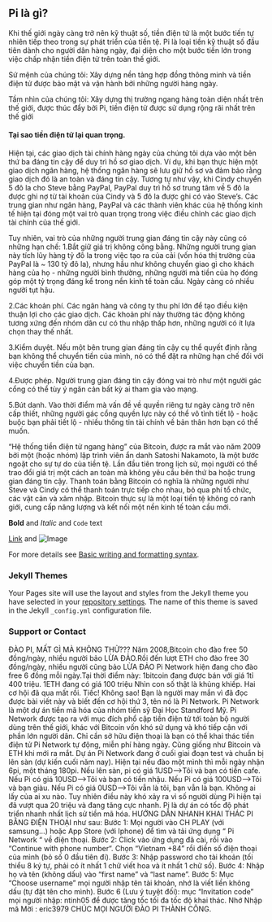 ## Pi là gì?

Khi thế giới ngày càng trở nên kỹ thuật số, tiền điện tử là một bước tiến tự nhiên tiếp theo trong sự phát triển của tiền tệ. Pi là loại tiền kỹ thuật số đầu tiên dành cho người dân hàng ngày, đại diện cho một bước tiến lớn trong việc chấp nhận tiền điện tử trên toàn thế giới.

Sứ mệnh của chúng tôi: Xây dựng nền tảng hợp đồng thông minh và tiền điện tử được bảo mật và vận hành bởi những người hàng ngày.

Tầm nhìn của chúng tôi: Xây dựng thị trường ngang hàng toàn diện nhất trên thế giới, được thúc đẩy bởi Pi, tiền điện tử được sử dụng rộng rãi nhất trên thế giới

#### Tại sao tiền điện tử lại quan trọng.

Hiện tại, các giao dịch tài chính hàng ngày của chúng tôi dựa vào một bên thứ ba đáng tin cậy để duy trì hồ sơ giao dịch. Ví dụ, khi bạn thực hiện một giao dịch ngân hàng, hệ thống ngân hàng sẽ lưu giữ hồ sơ và đảm bảo rằng giao dịch đó là an toàn và đáng tin cậy. Tương tự như vậy, khi Cindy chuyển 5 đô la cho Steve bằng PayPal, PayPal duy trì hồ sơ trung tâm về 5 đô la được ghi nợ từ tài khoản của Cindy và 5 đô la được ghi có vào Steve’s. Các trung gian như ngân hàng, PayPal và các thành viên khác của hệ thống kinh tế hiện tại đóng một vai trò quan trọng trong việc điều chỉnh các giao dịch tài chính của thế giới.


Tuy nhiên, vai trò của những người trung gian đáng tin cậy này cũng có những hạn chế:
1.Bắt giữ giá trị không công bằng. Những người trung gian này tích lũy hàng tỷ đô la trong việc tạo ra của cải (vốn hóa thị trường của PayPal là ~ 130 tỷ đô la), nhưng hầu như không chuyển giao gì cho khách hàng của họ - những người bình thường, những người mà tiền của họ đóng góp một tỷ trọng đáng kể trong nền kinh tế toàn cầu. Ngày càng có nhiều người tụt hậu.

2.Các khoản phí. Các ngân hàng và công ty thu phí lớn để tạo điều kiện thuận lợi cho các giao dịch. Các khoản phí này thường tác động không tương xứng đến nhóm dân cư có thu nhập thấp hơn, những người có ít lựa chọn thay thế nhất.

3.Kiểm duyệt. Nếu một bên trung gian đáng tin cậy cụ thể quyết định rằng bạn không thể chuyển tiền của mình, nó có thể đặt ra những hạn chế đối với việc chuyển tiền của bạn.

4.Được phép. Người trung gian đáng tin cậy đóng vai trò như một người gác cổng có thể tùy ý ngăn cản bất kỳ ai tham gia vào mạng.

5.Bút danh. Vào thời điểm mà vấn đề về quyền riêng tư ngày càng trở nên cấp thiết, những người gác cổng quyền lực này có thể vô tình tiết lộ - hoặc buộc bạn phải tiết lộ - nhiều thông tin tài chính về bản thân hơn bạn có thể muốn.


“Hệ thống tiền điện tử ngang hàng” của Bitcoin, được ra mắt vào năm 2009 bởi một (hoặc nhóm) lập trình viên ẩn danh Satoshi Nakamoto, là một bước ngoặt cho sự tự do của tiền tệ. Lần đầu tiên trong lịch sử, mọi người có thể trao đổi giá trị một cách an toàn mà không yêu cầu bên thứ ba hoặc trung gian đáng tin cậy. Thanh toán bằng Bitcoin có nghĩa là những người như Steve và Cindy có thể thanh toán trực tiếp cho nhau, bỏ qua phí tổ chức, các vật cản và xâm nhập. Bitcoin thực sự là một loại tiền tệ không có ranh giới, cung cấp năng lượng và kết nối một nền kinh tế toàn cầu mới.

**Bold** and _Italic_ and `Code` text

[Link](url) and ![Image](src)


For more details see [Basic writing and formatting syntax](https://docs.github.com/en/github/writing-on-github/getting-started-with-writing-and-formatting-on-github/basic-writing-and-formatting-syntax).

### Jekyll Themes

Your Pages site will use the layout and styles from the Jekyll theme you have selected in your [repository settings](https://github.com/joingreen/joingreen.github.io/settings/pages). The name of this theme is saved in the Jekyll `_config.yml` configuration file.

### Support or Contact

ĐÀO PI, MẤT GÌ MÀ KHÔNG THỬ???
Năm 2008,Bitcoin cho đào free 50 đồng/ngày, nhiều người bảo LỪA ĐẢO.Rồi đến lượt ETH cho đào free 30 đồng/ngày, nhiều người cũng bảo LỪA ĐẢO
Pi Network hiện đang cho đào free 6 đồng mỗi ngày.Tại thời điểm này:
1bitcoin đang được bán với giá 1tỉ 400 triệu.
1ETH đang có giá 100 triệu
Nhìn con số thật là khủng khiếp. Hai cơ hội đã qua mất rồi. Tiếc!
Không sao! Bạn là người may mắn vì đã đọc được bài viết này và biết đến cơ hội thứ 3, tên nó là Pi Network.
Pi Network là một dự án tiền mã hóa của nhóm tiến sỹ Đại Học Standford Mỹ. Pi Network được tạo ra với mục đích phổ cập tiền điện tử tới toàn bộ người dùng trên thế giới, khác với Bitcoin vốn khó sử dụng và khó tiếp cận với phần lớn người dân.
Chỉ cần sở hữu điện thoại là bạn có thể khai thác tiền điện tử Pi Network tự động, miễn phí hàng ngày. Cũng giống như Bitcoin và ETH khi mới ra mắt.
Dự án Pi Network đang ở cuối giai đoạn test và chuẩn bị lên sàn (dự kiến cuối năm nay). Hiện tại nếu đào một mình thì mỗi ngày nhận 6pi, một tháng 180pi.
Nếu lên sàn, pi có giá 1USD–>Tôi và bạn có tiền cafe.
Nếu Pi có giá 10USD–>Tôi và bạn có tiền nhậu.
Nếu Pi có giá 100USD–>Tôi và bạn giàu.
Nếu Pi có giá 0USD–>Tôi vẫn là tôi, bạn vẫn là bạn. Không ai lấy của ai xu nào. Tuy nhiên điều này khó xảy ra vì số người dùng Pi hiện tại đã vượt qua 20 triệu và đang tăng cực nhanh. Pi là dự án có tốc độ phát triển nhanh nhất lịch sử tiền mã hóa.
HƯỚNG DẪN NHANH KHAI THÁC PI BẰNG ĐIỆN THOẠI như sau:
Bước 1: Mọi người vào CH PLAY (với samsung…) hoặc App Store (với Iphone) để tìm và tải ứng dụng “ Pi Network “ về điện thoại.
Bước 2: Click vào ứng dụng đã cài, rồi vào “Continue with phone number“. Chọn “Vietnam +84” rồi điền số điện thoại của mình (bỏ số 0 đầu tiên đi).
Bước 3: Nhập password cho tài khoản (tối thiểu 8 ký tự, phải có ít nhất 1 chữ viết hoa và ít nhất 1 chữ số).
Bước 4: Nhập họ và tên (không dấu) vào “first name” và “last name”.
Bước 5: Mục “Choose username” mọi người nhập tên tài khoản, nhớ là viết liền không dấu (tự đặt tên cho mình).
Bước 6 (Lưu ý tuyệt đối): mục “Invitation code” mọi người nhập: ntinh05
để được tăng tốc tối đa tốc độ khai thác.
Nhớ Nhập mã Mời : eric3979
CHÚC MỌI NGƯỜI ĐÀO PI THÀNH CÔNG.
